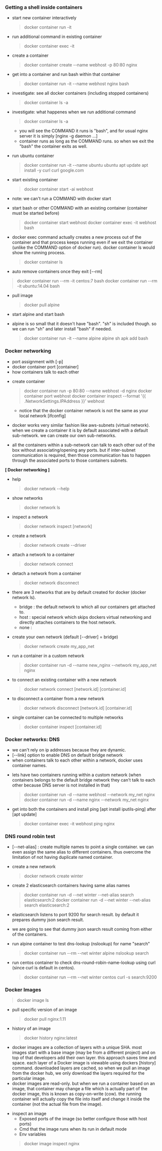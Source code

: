 ### Getting a shell inside containers ###
* start new container interactively
    > docker container run -it
* run additional command in existing container
    > docker container exec -it

- create a container
    > docker container create --name webhost -p 80:80 nginx

- get into a container and run bash within that container
    > docker container run -it --name webhost nginx bash
- investigate: see all docker containers (including stopped containers)
    > docker container ls -a
- investigate: what happenes when we run additional command
    > docker container ls -a
    - you will see the COMMAND it runs is "bash", and for usual nginx server it is simply [nginx -g daemon ...]
    - container runs as long as the COMMAND runs. so when we exit the "bash" the container exits as well.

- run ubuntu container
    > docker container run -it --name ubuntu ubuntu
    > apt update
    > apt install -y curl
    > curl google.com

- start existing container
    > docker container start -ai webhost
* note: we can't run a COMMAND with docker start

- start bash or other COMMAND with an existing container (container must be started before)
    > docker container start webhost
    > docker container exec -it webhost bash
* docker exec command actually creates a new process out of the container and that process keeps running even if we exit the container (unlike the COMMAND option of docker run). docker container ls would show the running process.
    > docker container ls

- auto remove containers once they exit [--rm]
> docker container run --rm -it centos:7 bash
> docker container run --rm -it ubuntu:14.04 bash

- pull image
    > docker pull alpine
- start alpine and start bash
* alpine is so small that it doesn't have "bash". "sh" is included though. so we can run "sh" and later install "bash" if needed.
    > docker container run -it --name alpine alpine sh
    > apk add bash

### Docker networking ###
* port assignment with [-p]
* docker container port [container]
* how containers talk to each other

- create container
    > docker container run -p 80:80 --name webhost -d nginx
    > docker container port webhost
    > docker container inspect --format '{{ .NetworkSettings.IPAddress }}' webhost
    * notice that the docker container network is not the same as your local network [ifconfig]

- docker works very similar fashion like aws-subnets (virtual network). when we create a container it is by default associated with a default sub-network. we can create our own sub-networks.
- all the containers within a sub-network can talk to each other out of the box without associating/opening any ports. but if inter-subnet communication is required, then those communication has to happen through the associated ports to those containers subnets.

**[ Docker networking ]**
- help
    > docker network --help
- show networks
    > docker network ls
- inspect a network
    > docker network inspect [network]
- create a network
    > docker network create --driver
- attach a network to a container
    > docker network connect
- detach a network from a container
    > docker network disconnect

- there are 3 networks that are by default created for docker (docker network ls).
    - bridge : the default network to which all our containers get attached to.
    - host   : special network which skips dockers virtual networking and directly attaches containers to the host network.
    - none   :

- create your own network (default [--driver] = bridge)
    > docker network create my_app_net
- run a container in a custom network
    > docker container run -d --name new_nginx --network my_app_net nginx
- to connect an existing container with a new network
    > docker network connect [network.id] [container.id]
- to disconnect a container from a new network
    > docker network disconnect [network.id] [container.id]
* single container can be connected to multiple networks
    > docker container inspect [container.id]

### Docker networks: DNS ###
* we can't rely on ip addresses because they are dynamic.
* [--link] option to enable DNS on default bridge network
* when containers talk to each other within a network, docker uses container names.

- lets have two containers running within a custom network (when containers belongs to the default bridge network they can't talk to each other because DNS server is not installed in that)
    > docker container run -d --name webhost --network my_net nginx
    > docker container run -d --name nginx --network my_net nginx
- get into both the containers and install ping [apt install iputils-ping] after [apt update]
    > docker container exec -it webhost ping nginx

### DNS round robin test ###
- [--net-alias] : create multiple names to point a single container. we can even assign the same alias to different containers. thus overcome the limitation of not having duplicate named container.

- create a new network
    > docker network create winter
- create 2 elasticsearch containers having same alias names
    > docker container run -d --net winter --net-alias search elasticsearch:2
    > docker container run -d --net winter --net-alias search elasticsearch:2
- elasticsearch listens to port 9200 for search result. by default it prepares dummy json search result.
- we are going to see that dummy json search result coming from either of the containers.

- run alpine container to test dns-lookup (nslookup) for name "search"
    > docker container run --rm --net winter alpine nslookup search
- run centos container to check dns-round-robin-name-lookup using curl (since curl is default in centos).
    > docker container run --rm --net winter centos curl -s search:9200

### Docker Images ###
> docker image ls

- pull specific version of an image
    > docker pull nginx:1.11

- history of an image
    > docker history nginx:latest

* docker images are a collection of layers with a unique SHA. most images start with a base image (may be from a different project) and on top of that developers add their own layer. this approach saves time and space. each layer of a Docker image is viewable using dockers [history] command. downloaded layers are cached, so when we pull an image from the docker hub, we only download the layers required for the particular image.
* docker images are read-only. but when we run a container based on an image, that container may change a file which is actually part of the docker image, this is known as copy-on-write (cow). the running container will actually copy the file into itself and change it inside the container (not the actual file from the image).

- inspect an image
    - Exposed ports of the image (so better configure those with host ports)
    - Cmd that the image runs when its run in default mode
    - Env variables
    > docker image inspect nginx


